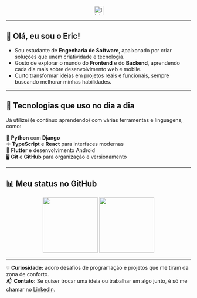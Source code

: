 <div align="center">
  <a href="https://www.linkedin.com/in/ericikeda1/" target="_blank">
    <img src="https://img.shields.io/static/v1?message=LinkedIn&logo=linkedin&label=&color=0077B5&logoColor=white&labelColor=&style=for-the-badge" height="25" alt="linkedin logo" />
  </a>
</div>

---

## 👋 Olá, eu sou o Eric!

- Sou estudante de **Engenharia de Software**, apaixonado por criar soluções que unem criatividade e tecnologia.  
- Gosto de explorar o mundo do **Frontend** e do **Backend**, aprendendo cada dia mais sobre desenvolvimento web e mobile.  
- Curto transformar ideias em projetos reais e funcionais, sempre buscando melhorar minhas habilidades.  

---

## 🚀 Tecnologias que uso no dia a dia

Já utilizei (e continuo aprendendo) com várias ferramentas e linguagens, como:

🐍 **Python** com **Django**  
⚛️ **TypeScript** e **React** para interfaces modernas  
📱 **Flutter** e desenvolvimento Android  
🖥  **Git** e **GitHub** para organização e versionamento  

---

## 📊 Meu status no GitHub

<div align="center">
  <img src="https://github-readme-stats.vercel.app/api/top-langs?username=EricIkeda1&locale=pt-br&layout=compact&theme=dracula&hide_border=false" height="150" />
  <img src="https://streak-stats.demolab.com?user=EricIkeda1&locale=pt-br&mode=daily&theme=dracula&hide_border=false" height="150" />
</div>

---

💡 **Curiosidade:** adoro desafios de programação e projetos que me tiram da zona de conforto.  
📬 **Contato:** Se quiser trocar uma ideia ou trabalhar em algo junto, é só me chamar no [LinkedIn](https://www.linkedin.com/in/ericikeda1/).
